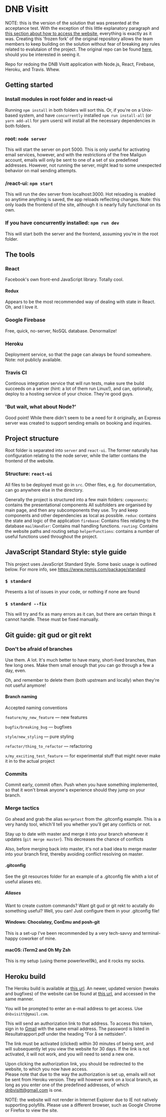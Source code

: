 # DNB Visitt

NOTE: this is the version of the solution that was presented at the acceptance test. With the exception of this little explanatory paragraph and [this section about how to access the website](https://github.com/TheHeartmann/dnb-visitt-acceptance-test#heroku-build), everything is exactly as it was. Creating this 'frozen fork' of the original repository allows the team members to keep building on the solution without fear of breaking any rules related to evalutaion of the project. The original repo can be found [here](https://github.com/TheHeartmann/dnb-visitt), should you be interested in seeing it.

Repo for redoing the DNB Visitt application with Node.js, React, Firebase, Heroku, and Travis. Whew.

## Getting started

### Install modules in root folder and in react-ui
Running `npm install` in both folders will sort this. Or, if you're on a Unix-based system, and have `concurrently` installed `npm run install-all` (or `yarn add-all` for yarn users) will install all the necessary dependencies in both folders.

### root: `node server`
This will start the server on port 5000. This is only useful for activating email services, however, and with the restrictions of the free Mailgun account, emails will only be sent to one of a set of six predefined addresses. However, not running the server, might lead to some unexpected behavior on mail sending attempts.

### /react-ui: `npm start`
This will run the dev server from localhost:3000. Hot reloading is enabled so anytime anything is saved, the app reloads reflecting changes. Note: this only loads the frontend of the site, although it is nearly fully functional on its own.

### If you have concurrently installed: `npm run dev`
This will start both the server and the frontend, assuming you're in the root folder.

## The tools

### React

Facebook's own front-end JavaScript library. Totally cool.

#### Redux

Appears to be the most recommended way of dealing with state in React. Oh, and I love it.

### Google Firebase

Free, quick, no-server, NoSQL database. Denormalize!

### Heroku

Deployment service, so that the page can always be found somewhere. Note: not publicly available.

### Travis CI

Continous integration service that will run tests, make sure the build succeeds on a server (hint: a lot of them run Linux!), and can, optionally, deploy to a hosting service of your choice. They're good guys.

### 'But wait, what about Node?'

Good point! While there didn't seem to be a need for it originally, an Express server was created to support sending emails on booking and inquiries.

## Project structure

Root folder is separated into `server` and `react-ui`. The former naturally has configuration relating to the node server, while the latter contians the frontend of the website.

### Structure: `react-ui`

All files to be deployed must go in `src`. Other files, e.g. for documentation, can go anywhere else in the directory.

Generally the project is structured into a few main folders:
`components`: contains the presentational components
  All subfolders are organised by main page, and then any subcomponents they use. Try and keep components and other dependencies as local as possible.
`redux`: contains the state and logic of the application
`firebase`: Contains files relating to the database
`mailHandler`: Contains mail handling functions.
`routing`: Contains the website paths and routing setup
`helperFunctions`: contains a number of useful functions used throughout the project.

## JavaScript Standard Style: style guide
This project uses JavaScript Standard Style.
Some basic usage is outlined below. For more info, see https://www.npmjs.com/package/standard

### `$ standard`
Presents a list of issues in your code, or nothing if none are found

### `$ standard --fix`
This will try and fix as many errors as it can, but there are certain things it cannot handle.
These must be fixed manually.


## Git guide: git gud or git rekt

### Don't be afraid of branches
Use them. A lot. It's much better to have many, short-lived branches, than few long ones. Make them small enough that you can go through a few a day, even.

Oh, and remember to delete them (both upstream and locally) when they're not useful anymore!

#### Branch naming
Accepted naming conventions

`feature/my_new_feature` — new features

`bugfix/breaking_bug` — bugfixes

`style/new_styling` — pure styling

`refactor/thing_to_refactor` — refactoring

`x/my_exciting_test_feature` — for experimental stuff that might never make it in to the actual project

### Commits

Commit early, commit often. Push when you have something implemented, so that it won't break anyone's experience should they jump on your branch.

### Merge tactics

Go ahead and grab the alias `mergetest` from the .gitconfig example. This is a very handy tool, which'll tell you whether you'll get any conflicts or not.

Stay up to date with master and merge it into your branch whenever it updates (`git merge master`). This decreases the chance of conflicts

Also, before merging back into master, it's not a bad idea to merge master into your branch first, thereby avoiding conflict resolving on master.

#### .gitconfig

See the git resources folder for an example of a .gitconfig file whith a lot of useful aliases etc.

##### Aliases

Want to create custom commands? Want git gud or git rekt to acutally do something useful? Well, you can! Just configure them in your .gitconfig file!

#### Windows: Chocolatey, ConEmu and posh-git

This is a set-up I've been recommended by a very tech-savvy and terminal-happy coworker of mine.


#### macOS: iTerm2 and Oh My Zsh

This is my setup (using theme powerlevel9k), and it rocks my socks.

## Heroku build

The Heroku build is available at [this url](http://dnb-visitt-node.herokuapp.com/).
An newer, updated version (tweaks and bugfixes) of the website can be found at [this url](http://dnb-visitt.herokuapp.com), and accessed in the same manner.

You will be prompted to enter an e-mail address to get access. Use `dnbvisitt@gmail.com`. 

This will send an authorization link to that address. To access this token, sign in to [Gmail](https://gmail.com) with the same email address. The password is listed in Resultatrapport.pdf under the heading "For å se nettsiden".

The link must be activated (clicked) within 30 minutes of being sent, and will subsequently let you view the website for 30 days. If the link is not activated, it will not work, and you will need to send a new one.

Upon clicking the authorization link, you should be redirected to the website, to which you now have access.  
Please note that due to the way the authorization is set up, emails will not be sent from Heroku version. They will however work on a local branch, as long as you enter one of the predefined addresses, of which dnbvisitt@gmail.com is one.

NOTE: the website will not render in Internet Explorer due to IE not natively supporting polyfills. Please use a different browser, such as Google Chrome or Firefox to view the site.

